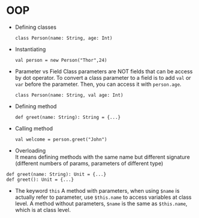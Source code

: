 # OOP
- Defining classes
  ```
  class Person(name: String, age: Int)
  ```
  
- Instantiating
  ```
  val person = new Person("Thor",24)
  ```
  
- Parameter vs Field
  Class parameters are NOT fields that can be access by dot operator.
  To convert a class parameter to a field is to add `val` or `var` before the parameter.
  Then, you can access it with `person.age`.
  ```
  class Person(name: String, val age: Int)
  ```
  
- Defining method
  ```
  def greet(name: String): String = {...}
  ```
  
- Calling method
  ```
  val welcome = person.greet("John")
  ```
 
 - Overloading  
  It means defining methods with the same name but different signature (different numbers of params, parameters of different type)
  ```
  def greet(name: String): Unit = {...}
  def greet(): Unit = {...}
  ```

 - The keyword `this`
 A method with parameters, when using `$name` is actually refer to parameter, use `$this.name` to access variables at class level.
 A method without parameters, `$name` is the same as `$this.name`, which is at class level.
 